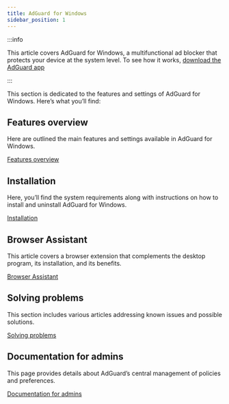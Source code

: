 ```yaml
---
title: AdGuard for Windows
sidebar_position: 1
---
```


:::info

This article covers AdGuard for Windows, a multifunctional ad blocker that protects your device at the system level. To see how it works, [download the AdGuard app](https://agrd.io/download-kb-adblock)

:::

This section is dedicated to the features and settings of AdGuard for Windows. Here’s what you’ll find:

## Features overview

Here are outlined the main features and settings available in AdGuard for Windows.

[Features overview](/adguard-for-windows/features.md)

## Installation

Here, you’ll find the system requirements along with instructions on how to install and uninstall AdGuard for Windows.

[Installation](/kb/adguard-for-windows/installation.md)

## Browser Assistant

This article covers a browser extension that complements the desktop program, its installation, and its benefits.

[Browser Assistant](/kb/adguard-for-windows/browser-assistant.md)

## Solving problems

This section includes various articles addressing known issues and possible solutions.

[Solving problems](/kb/adguard-for-windows/solving-problems.md)

## Documentation for admins

This page provides details about AdGuard’s central management of policies and preferences.

[Documentation for admins](/adguard-for-windows/admins-documentation.md)
